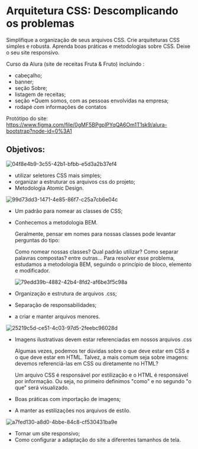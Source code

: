# Arquitetura CSS: Descomplicando os problemas

Simplifique a organização de seus arquivos CSS.
Crie arquiteturas CSS simples e robusta.
Aprenda boas práticas e metodologias sobre CSS.
Deixe o seu site responsivo.

Curso da Alura (site de receitas Fruta & Fruto) incluindo :

* cabeçalho;
* banner;
* seção Sobre;
* listagem de receitas;
* seção *Quem somos, com as pessoas envolvidas na empresa;
* rodapé com informações de contatos

Protótipo do site: https://www.figma.com/file/0gMF5BPgplPYqQA6Om1T1sk9/alura-bootstrap?node-id=0%3A1

## Objetivos:

![04f8e4b9-3c55-42b1-bfbb-e5d3a2b37ef4](https://user-images.githubusercontent.com/100633937/167318059-146c2b25-b7ec-4484-a70b-3280f3e5b829.jpeg)


* utilizar seletores CSS mais simples;
* organizar a estruturar os arquivos css do projeto;
* Metodologia Atomic Design.

![99d73dd3-1471-4e85-86f7-c25a7cb6e04c](https://user-images.githubusercontent.com/100633937/167722240-e024334e-3a4f-4275-831b-17d032aabef4.jpeg)

* Um padrão para nomear as classes de CSS;
* Conhecemos a metodologia BEM.

  Geralmente, pensar em nomes para nossas classes pode levantar perguntas do tipo:

  Como nomear nossas classes?
  Qual padrão utilizar?
  Como separar palavras compostas?
  entre outras…
  Para resolver esse problema, estudamos a metodologia BEM, seguindo o princípio de bloco, elemento e modificador.
  
  ![79edd39b-4882-42b4-8fd2-af6be3f5c98a](https://user-images.githubusercontent.com/100633937/167815825-bf5451b5-4b4f-4af3-9fcf-13e391934eb1.jpeg)
  
* Organização e estrutura de arquivos .css;
* Separação de responsabilidades;
* a criar e manter arquivos menores.


![25219c5d-ce51-4c03-97d5-2feebc96028d](https://user-images.githubusercontent.com/100633937/167876890-fdfc0748-61db-46eb-94a4-ea9760fc1869.jpeg)

* Imagens ilustrativas devem estar referenciadas em nossos arquivos .css

    Algumas vezes, podemos ter dúvidas sobre o que deve estar em CSS e o que deve estar em HTML. Talvez, a mais comum seja sobre imagens: devemos   referenciá-las em CSS ou diretamente no HTML?

  Um arquivo CSS é responsável por estilização e o HTML é responsável por informação. Ou seja, no primeiro definimos "como" e no segundo "o que" será visualizado.

* Boas práticas com importação de imagens;
* A manter as estilizações nos arquivos de estilo.

![a7fed130-a8d0-4bbe-84c8-cf530431ba9e](https://user-images.githubusercontent.com/100633937/167876725-9d84e89b-d7f4-4aa8-9890-d2c62b3fdb2f.jpeg)

* Tornar um site responsivo;
* Como configurar a adaptação do site a diferentes tamanhos de tela.


  
